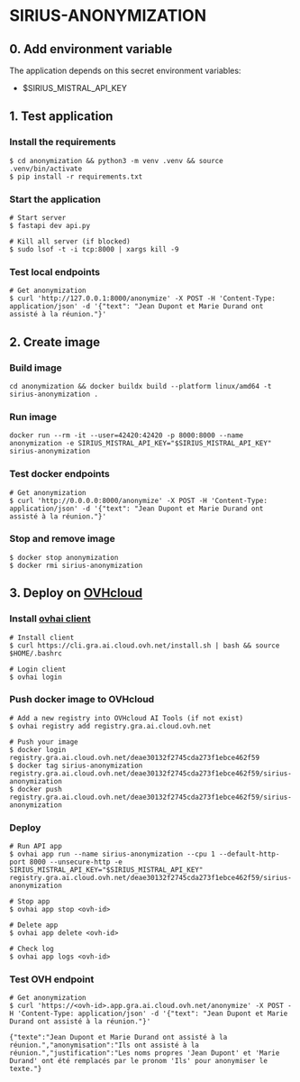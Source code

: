 # SIRIUS-ANONYMIZATION

## 0. Add environment variable
The application depends on this secret environment variables:
- $SIRIUS_MISTRAL_API_KEY

## 1. Test application

### Install the requirements

```
$ cd anonymization && python3 -m venv .venv && source .venv/bin/activate
$ pip install -r requirements.txt
```

### Start the application
```
# Start server
$ fastapi dev api.py

# Kill all server (if blocked)
$ sudo lsof -t -i tcp:8000 | xargs kill -9
```

### Test local endpoints
```
# Get anonymization
$ curl 'http://127.0.0.1:8000/anonymize' -X POST -H 'Content-Type: application/json' -d '{"text": "Jean Dupont et Marie Durand ont assisté à la réunion."}'
```

## 2. Create image
### Build image
```
cd anonymization && docker buildx build --platform linux/amd64 -t sirius-anonymization .
```
### Run image
```
docker run --rm -it --user=42420:42420 -p 8000:8000 --name anonymization -e SIRIUS_MISTRAL_API_KEY="$SIRIUS_MISTRAL_API_KEY" sirius-anonymization
```
### Test docker endpoints
```
# Get anonymization
$ curl 'http://0.0.0.0:8000/anonymize' -X POST -H 'Content-Type: application/json' -d '{"text": "Jean Dupont et Marie Durand ont assisté à la réunion."}'
```

### Stop and remove image
```
$ docker stop anonymization 
$ docker rmi sirius-anonymization
```

## 3. Deploy on [OVHcloud](https://help.ovhcloud.com/csm/en-public-cloud-ai-deploy-build-use-custom-image?id=kb_article_view&sysparm_article=KB0057405)

### Install [ovhai client](https://help.ovhcloud.com/csm/en-gb-public-cloud-ai-cli-install-client?id=kb_article_view&sysparm_article=KB0047844)
```
# Install client
$ curl https://cli.gra.ai.cloud.ovh.net/install.sh | bash && source $HOME/.bashrc

# Login client
$ ovhai login
```

### Push docker image to OVHcloud
```
# Add a new registry into OVHcloud AI Tools (if not exist)
$ ovhai registry add registry.gra.ai.cloud.ovh.net

# Push your image
$ docker login registry.gra.ai.cloud.ovh.net/deae30132f2745cda273f1ebce462f59
$ docker tag sirius-anonymization registry.gra.ai.cloud.ovh.net/deae30132f2745cda273f1ebce462f59/sirius-anonymization
$ docker push registry.gra.ai.cloud.ovh.net/deae30132f2745cda273f1ebce462f59/sirius-anonymization
```

### Deploy
```
# Run API app
$ ovhai app run --name sirius-anonymization --cpu 1 --default-http-port 8000 --unsecure-http -e SIRIUS_MISTRAL_API_KEY="$SIRIUS_MISTRAL_API_KEY" registry.gra.ai.cloud.ovh.net/deae30132f2745cda273f1ebce462f59/sirius-anonymization

# Stop app
$ ovhai app stop <ovh-id>

# Delete app
$ ovhai app delete <ovh-id>

# Check log
$ ovhai app logs <ovh-id>
```

### Test OVH endpoint
```
# Get anonymization
$ curl 'https://<ovh-id>.app.gra.ai.cloud.ovh.net/anonymize' -X POST -H 'Content-Type: application/json' -d '{"text": "Jean Dupont et Marie Durand ont assisté à la réunion."}'

{"texte":"Jean Dupont et Marie Durand ont assisté à la réunion.","anonymisation":"Ils ont assisté à la réunion.","justification":"Les noms propres 'Jean Dupont' et 'Marie Durand' ont été remplacés par le pronom 'Ils' pour anonymiser le texte."}
```